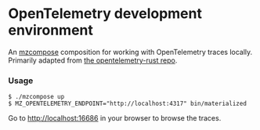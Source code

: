 # OpenTelemetry development environment
An [mzcompose] composition for working with OpenTelemetry traces locally.
Primarily adapted from [the opentelemetry-rust repo].

### Usage

```
$ ./mzcompose up
$ MZ_OPENTELEMETRY_ENDPOINT="http://localhost:4317" bin/materialized
```

Go to <http://localhost:16686> in your browser to browse the traces.

[mzcompose]: ../../doc/developer/mzcompose.md
[the opentelemetry-rust repo]: https://github.com/open-telemetry/opentelemetry-rust/tree/a767fd3a7f08f4d7312a1c0dbb5ac0580a108eb3/examples/basic-otlp-http
